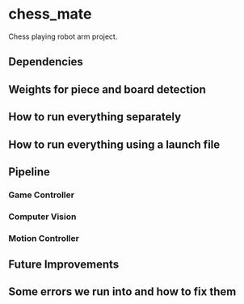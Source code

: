 # chess_mate
Chess playing robot arm project.

## Dependencies

## Weights for piece and board detection

## How to run everything separately

## How to run everything using a launch file

## Pipeline

### Game Controller


### Computer Vision


### Motion Controller


## Future Improvements


## Some errors we run into and how to fix them
